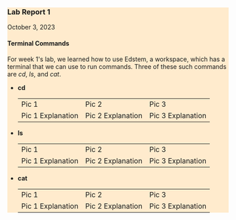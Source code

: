 <div style="background-color:#FFEBCD">
  
<h3 style="font:Arial Black;"> Lab Report 1 </h3>
<p style="font:Tahoma;"> October 3, 2023</p>

<h4 style="font:Tahoma;"> Terminal Commands </h4>
<p style="font:Tahoma;"> For week 1's lab, we learned how to use Edstem, a workspace, which has a terminal that we can use to run commands. Three of these such commands are <i>cd</i>, <i>ls</i>, and <i>cat</i>.</p>

<ul style="font:Tahoma;">
  <li><b>cd</b></li>
  
  <table>
  <tr>
    <td style="length: 620 px">Pic 1</td>
    <td style="length: 620 px">Pic 2</td>
    <td style="length: 620 px">Pic 3</td>
  </tr>
  <tr>
    <td style="length: 620 px">Pic 1 Explanation</td>
    <td style="length: 620 px">Pic 2 Explanation</td>
    <td style="length: 620 px">Pic 3 Explanation</td>
  </tr>
</table>
  
  <li><b>ls</b></li>

<table>
  <tr>
    <td style="length: 620 px">Pic 1</td>
    <td style="length: 620 px">Pic 2</td>
    <td style="length: 620 px">Pic 3</td>
  </tr>
  <tr>
    <td style="length: 620 px">Pic 1 Explanation</td>
    <td style="length: 620 px">Pic 2 Explanation</td>
    <td style="length: 620 px">Pic 3 Explanation</td>
  </tr>
</table>

  <li><b>cat</b></li>

<table>
  <tr>
    <td style="length: 620 px">Pic 1</td>
    <td style="length: 620 px">Pic 2</td>
    <td style="length: 620 px">Pic 3</td>
  </tr>
  <tr>
    <td style="length: 620 px">Pic 1 Explanation</td>
    <td style="length: 620 px">Pic 2 Explanation</td>
    <td style="length: 620 px">Pic 3 Explanation</td>
  </tr>
</table>
  
</ul>

</div>
